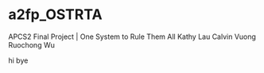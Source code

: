 # a2fp_OSTRTA
APCS2 Final Project | One System to Rule Them All
Kathy Lau
Calvin Vuong
Ruochong Wu

hi
bye
